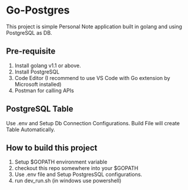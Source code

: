 # Go-Postgres

This project is simple Personal Note application built in golang and using PostgreSQL as DB.

## Pre-requisite
1. Install golang v1.1 or above.
2. Install PostgreSQL 
4. Code Editor (I recommend to use VS Code with Go extension by Microsoft installed)
5. Postman for calling APIs

## PostgreSQL Table
Use .env and Setup Db Connection Configurations.
Build File will create Table Automatically.

## How to build this project
1. Setup $GOPATH environment variable
2. checkout this repo somewhere into your $GOPATH
3. Use .env file and Setup PostgresSQL configurations.
4. run dev_run.sh (in windows use powershell)

